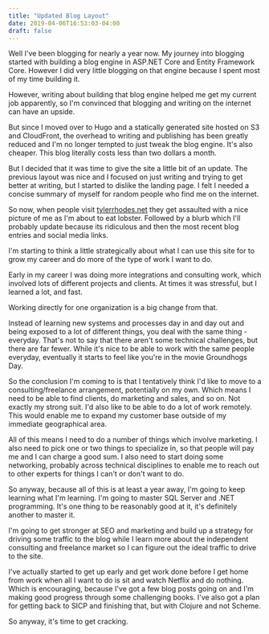 ```yaml
---
title: "Updated Blog Layout"
date: 2019-04-06T16:53:03-04:00
draft: false
---
```


Well I've been blogging for nearly a year now.  My journey into
blogging started with building a blog engine in ASP.NET Core and
Entity Framework Core.  However I did very little blogging on that
engine because I spent most of my time building it.

However, writing about building that blog engine helped me get my
current job apparently, so I'm convinced that blogging and writing on
the internet can have an upside.

But since I moved over to Hugo and a statically generated site hosted
on S3 and CloudFront, the overhead to writing and publishing has been
greatly reduced and I'm no longer tempted to just tweak the blog
engine.  It's also cheaper.  This blog literally costs less than two
dollars a month.

But I decided that it was time to give the site a little bit of an
update.  The previous layout was nice and I focused on just writing
and trying to get better at writing, but I started to dislike the
landing page.  I felt I needed a concise summary of myself for random
people who find me on the internet.

So now, when people visit [tylerrhodes.net](https://tylerrhodes.net)
they get assaulted with a nice picture of me as I'm about to eat
lobster.  Followed by a blurb which I'll probably update because its
ridiculous and then the most recent blog entries and social media
links.

I'm starting to think a little strategically about what I can use
this site for to grow my career and do more of the type of work I want
to do.

Early in my career I was doing more integrations and consulting
work, which involved lots of different projects and clients.  At times
it was stressful, but I learned a lot, and fast.

Working directly for one organization is a big change from that.

Instead of learning new systems and processes day in and day out and
being exposed to a lot of different things, you deal with the same
thing - everyday.  That's not to say that there aren't some technical
challenges, but there are far fewer.  While it's nice to be able to
work with the same people everyday, eventually it starts to feel like
you're in the movie Groundhogs Day.

So the conclusion I'm coming to is that I tentatively think I'd like
to move to a consulting/freelance arrangement, potentially on my own.
Which means I need to be able to find clients, do marketing and sales,
and so on.  Not exactly my strong suit.  I'd also like to be able to
do a lot of work remotely.  This would enable me to expand my customer
base outside of my immediate geographical area.

All of this means I need to do a number of things which involve
marketing.  I also need to pick one or two things to specialize in, so
that people will pay me and I can charge a good sum.  I also need
to start doing some networking, probably across technical disciplines
to enable me to reach out to other experts for things I can't or don't
want to do.

So anyway, because all of this is at least a year away, I'm going to
keep learning what I'm learning.  I'm going to master SQL Server and
.NET programming.  It's one thing to be reasonably good at it, it's
definitely another to master it.

I'm going to get stronger at SEO and marketing and build up a strategy
for driving some traffic to the blog while I learn more about the
independent consulting and freelance market so I can figure out the
ideal traffic to drive to the site.

I've actually started to get up early and get work done before I get
home from work when all I want to do is sit and watch Netflix and do
nothing.  Which is encouraging, because I've got a few blog posts
going on and I'm making good progress through some challenging books.
I've also got a plan for getting back to SICP and finishing that, but
with Clojure and not Scheme.

So anyway, it's time to get cracking.





